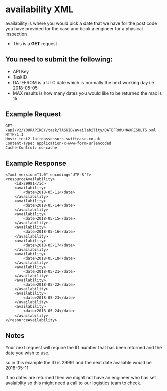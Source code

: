 # availability XML

availability is where you would  pick a date that we have for the post code you have provided for the case and book a engineer for a physical inspection

*  This is a **GET** request

You need to submit the following:
---

*  API Key
*  TaskID
*  DATEFROM is a UTC date which is normally the next working day i.e 2018-05-05
*  MAX results is how many dates you would like to be returned the max is 15.


Example Request
-----

```
GET /api/v2/YOURAPIKEY/task/TASKID/availability/DATEFROM/MAXRESULTS.xml HTTP/1.1
Host: test2-lairdassessors.swiftcase.co.uk
Content-Type: application/x-www-form-urlencoded
Cache-Control: no-cache
```

Example Response
-----

```
<?xml version="1.0" encoding="UTF-8"?>
<resourceAvailability>
    <id>29991</id>
    <availability>
        <date>2018-05-11</date>
    </availability>
    <availability>
        <date>2018-05-14</date>
    </availability>
    <availability>
        <date>2018-05-15</date>
    </availability>
    <availability>
        <date>2018-05-16</date>
    </availability>
    <availability>
        <date>2018-05-17</date>
    </availability>
    <availability>
        <date>2018-05-18</date>
    </availability>
    <availability>
        <date>2018-05-21</date>
    </availability>
    <availability>
        <date>2018-05-22</date>
    </availability>
    <availability>
        <date>2018-05-23</date>
    </availability>
    <availability>
        <date>2018-05-24</date>
    </availability>
</resourceAvailability>
```

Notes
----

Your next request will require the ID number that has been returned and the date you wish to use.

so in this example the ID is 29991 and the next date avaliable would be 2018-05-11

If no dates are returned then we might not have an engineer who has set avalaiblity so this might need a call to our logistics team to check.
